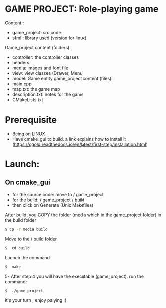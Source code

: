 # GAME PROJECT: Role-playing game

Content :

  - game_project: src code
  - sfml : library used (version for linux)

Game_project content (folders):
  - controller: the controller classes
 - headers
 - media: images and font file
 - view: view classes (Drawer, Menu)
 - model: Game entity
game_project content (files):
 - main.cpp
 - map.txt: the game map
 - description.txt: notes for the game
 - CMakeLists.txt

# Prerequisite
 - Being on LINUX
 - Have cmake_gui to build. a link explains how to install it (https://cgold.readthedocs.io/en/latest/first-step/installation.html)
# Launch:
## On cmake_gui
  - for the source code: move to / game_project
  - for the build: / game_project / build
  - then click on Generate (Unix Makefiles)

After build, you COPY the folder (media which in the game_project folder) in the build folder
```sh
$ cp -r media build
```
Move to the / build folder
```sh
$  cd build
```
Launch the command
```sh
$  make
```
5- After step 4 you will have the executable (game_project). run the command:
```sh
$  ./game_project
```
it's your turn , enjoy palying ;)
